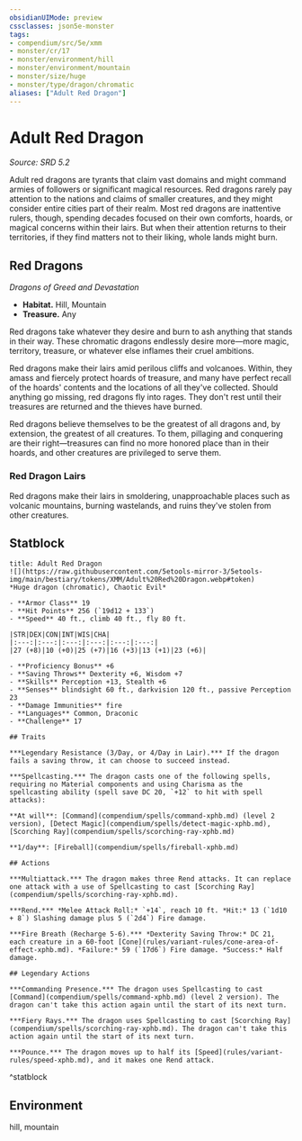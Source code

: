 ```yaml
---
obsidianUIMode: preview
cssclasses: json5e-monster
tags:
- compendium/src/5e/xmm
- monster/cr/17
- monster/environment/hill
- monster/environment/mountain
- monster/size/huge
- monster/type/dragon/chromatic
aliases: ["Adult Red Dragon"]
---
```

# Adult Red Dragon
*Source: SRD 5.2*  

Adult red dragons are tyrants that claim vast domains and might command armies of followers or significant magical resources. Red dragons rarely pay attention to the nations and claims of smaller creatures, and they might consider entire cities part of their realm. Most red dragons are inattentive rulers, though, spending decades focused on their own comforts, hoards, or magical concerns within their lairs. But when their attention returns to their territories, if they find matters not to their liking, whole lands might burn.

## Red Dragons

*Dragons of Greed and Devastation*

- **Habitat.** Hill, Mountain  
- **Treasure.** Any  

Red dragons take whatever they desire and burn to ash anything that stands in their way. These chromatic dragons endlessly desire more—more magic, territory, treasure, or whatever else inflames their cruel ambitions.

Red dragons make their lairs amid perilous cliffs and volcanoes. Within, they amass and fiercely protect hoards of treasure, and many have perfect recall of the hoards' contents and the locations of all they've collected. Should anything go missing, red dragons fly into rages. They don't rest until their treasures are returned and the thieves have burned.

Red dragons believe themselves to be the greatest of all dragons and, by extension, the greatest of all creatures. To them, pillaging and conquering are their right—treasures can find no more honored place than in their hoards, and other creatures are privileged to serve them.

### Red Dragon Lairs

Red dragons make their lairs in smoldering, unapproachable places such as volcanic mountains, burning wastelands, and ruins they've stolen from other creatures.

## Statblock

```ad-statblock
title: Adult Red Dragon
![](https://raw.githubusercontent.com/5etools-mirror-3/5etools-img/main/bestiary/tokens/XMM/Adult%20Red%20Dragon.webp#token)
*Huge dragon (chromatic), Chaotic Evil*

- **Armor Class** 19
- **Hit Points** 256 (`19d12 + 133`)
- **Speed** 40 ft., climb 40 ft., fly 80 ft.

|STR|DEX|CON|INT|WIS|CHA|
|:---:|:---:|:---:|:---:|:---:|:---:|
|27 (+8)|10 (+0)|25 (+7)|16 (+3)|13 (+1)|23 (+6)|

- **Proficiency Bonus** +6
- **Saving Throws** Dexterity +6, Wisdom +7
- **Skills** Perception +13, Stealth +6
- **Senses** blindsight 60 ft., darkvision 120 ft., passive Perception 23
- **Damage Immunities** fire
- **Languages** Common, Draconic
- **Challenge** 17

## Traits

***Legendary Resistance (3/Day, or 4/Day in Lair).*** If the dragon fails a saving throw, it can choose to succeed instead.

***Spellcasting.*** The dragon casts one of the following spells, requiring no Material components and using Charisma as the spellcasting ability (spell save DC 20, `+12` to hit with spell attacks):

**At will**: [Command](compendium/spells/command-xphb.md) (level 2 version), [Detect Magic](compendium/spells/detect-magic-xphb.md), [Scorching Ray](compendium/spells/scorching-ray-xphb.md)

**1/day**: [Fireball](compendium/spells/fireball-xphb.md)

## Actions

***Multiattack.*** The dragon makes three Rend attacks. It can replace one attack with a use of Spellcasting to cast [Scorching Ray](compendium/spells/scorching-ray-xphb.md).

***Rend.*** *Melee Attack Roll:* `+14`, reach 10 ft. *Hit:* 13 (`1d10 + 8`) Slashing damage plus 5 (`2d4`) Fire damage.

***Fire Breath (Recharge 5-6).*** *Dexterity Saving Throw:* DC 21, each creature in a 60-foot [Cone](rules/variant-rules/cone-area-of-effect-xphb.md). *Failure:* 59 (`17d6`) Fire damage. *Success:* Half damage.

## Legendary Actions

***Commanding Presence.*** The dragon uses Spellcasting to cast [Command](compendium/spells/command-xphb.md) (level 2 version). The dragon can't take this action again until the start of its next turn.

***Fiery Rays.*** The dragon uses Spellcasting to cast [Scorching Ray](compendium/spells/scorching-ray-xphb.md). The dragon can't take this action again until the start of its next turn.

***Pounce.*** The dragon moves up to half its [Speed](rules/variant-rules/speed-xphb.md), and it makes one Rend attack.
```
^statblock

## Environment

hill, mountain